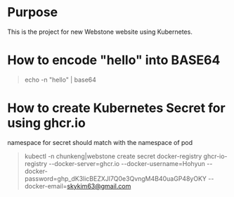 # Purpose

This is the project for new Webstone website using Kubernetes.

# How to encode "hello" into BASE64

> echo -n "hello" | base64

# How to create Kubernetes Secret for using ghcr.io

namespace for secret should match with the namespace of pod

> kubectl -n chunkeng|webstone create secret docker-registry ghcr-io-registry
>   --docker-server=ghcr.io
>   --docker-username=Hohyun
>   --docker-password=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
>   --docker-email=skykim63@gmail.com

